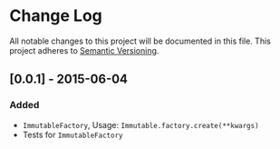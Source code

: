 # Change Log
All notable changes to this project will be documented in this file.
This project adheres to [Semantic Versioning](http://semver.org/).

## [0.0.1] - 2015-06-04
### Added
- `ImmutableFactory`, Usage: `Immutable.factory.create(**kwargs)`
- Tests for `ImmutableFactory`

